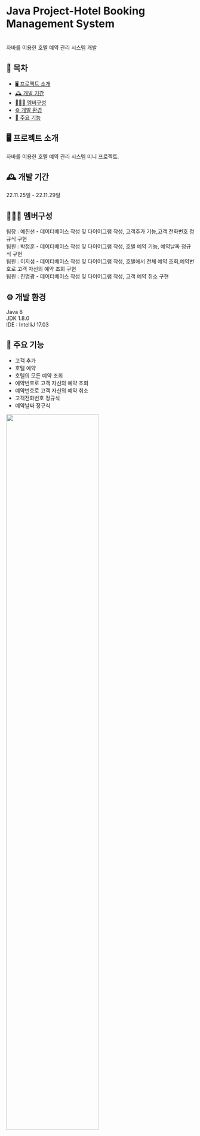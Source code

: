 # Java Project-Hotel Booking Management System
<br>
자바를 이용한 호텔 예약 관리 시스템 개발<br>

##  📑 목차

  * [🖥️ 프로젝트 소개](#-----------)
  * [🕰️ 개발 기간](#---------)
  * [🧑‍🤝‍🧑 멤버구성](#-------------)
  * [⚙️ 개발 환경](#--------)
  * [📌 주요 기능](#--------)


## 🖥️ 프로젝트 소개
자바를 이용한 호텔 예약 관리 시스템 미니 프로젝트.

## 🕰️ 개발 기간
22.11.25일 - 22.11.29일

## 🧑‍🤝‍🧑 멤버구성
팀장 : 예진선 - 데이터베이스 작성 및 다이어그램 작성, 고객추가 기능,고객 전화번호 정규식 구현<br>
팀원 : 박정훈 - 데이터베이스 작성 및 다이어그램 작성, 호텔 예약 기능, 예약날짜 정규식 구현<br>
팀원 : 이지섭 - 데이터베이스 작성 및 다이어그램 작성, 호텔에서 전체 예약 조회,예약번호로 고객 자신의 예약 조회 구현<br>
팀원 : 진명광 - 데이터베이스 작성 및 다이어그램 작성, 고객 예약 취소 구현<br>

## ⚙️ 개발 환경
Java 8<br>
JDK 1.8.0<br>
IDE : IntelliJ 17.03

## 📌 주요 기능
- 고객 추가
- 호텔 예약 
- 호텔의 모든 예약 조회
- 예약번호로 고객 자신의 예약 조회
- 예약번호로 고객 자신의 예약 취소
- 고객전화번호 정규식
- 예약날짜 정규식
 
<img src="https://user-images.githubusercontent.com/83831110/204422563-d171f9e7-47a8-4ac5-97dd-87e3d408c275.png" width="70%" ></a>


